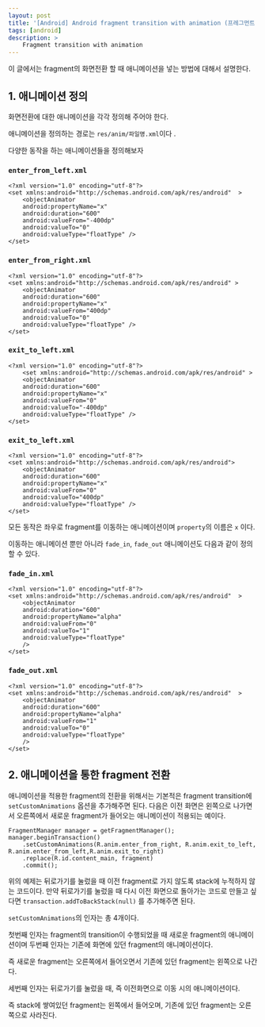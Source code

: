 ```yaml
---
layout: post
title: '[Android] Android fragment transition with animation (프레그먼트 애니메이션 화면전환)'
tags: [android]
description: >
    Fragment transition with animation
---
```


이 글에서는 fragment의 화면전환 할 때 애니메이션을 넣는 방법에 대해서 설명한다. 

## 1. 애니메이션 정의

화면전환에 대한 애니메이션을 각각 정의해 주어야 한다. 

애니메이션을 정의하는 경로는 `res/anim/파일명.xml`이다 .

다양한 동작을 하는 애니메이션들을 정의해보자

### `enter_from_left.xml`

```
<?xml version="1.0" encoding="utf-8"?>
<set xmlns:android="http://schemas.android.com/apk/res/android"  >
    <objectAnimator
    android:propertyName="x"
    android:duration="600"
    android:valueFrom="-400dp"
    android:valueTo="0"
    android:valueType="floatType" />
</set>
```

### `enter_from_right.xml`

```
<?xml version="1.0" encoding="utf-8"?>
<set xmlns:android="http://schemas.android.com/apk/res/android" >
    <objectAnimator
    android:duration="600"
    android:propertyName="x"
    android:valueFrom="400dp"
    android:valueTo="0"
    android:valueType="floatType" />
</set>
```

### `exit_to_left.xml`

```
<?xml version="1.0" encoding="utf-8"?>
    <set xmlns:android="http://schemas.android.com/apk/res/android" >
    <objectAnimator
    android:duration="600"
    android:propertyName="x"
    android:valueFrom="0"
    android:valueTo="-400dp"
    android:valueType="floatType" />
</set>
```
### `exit_to_left.xml`

```
<?xml version="1.0" encoding="utf-8"?>
<set xmlns:android="http://schemas.android.com/apk/res/android">
    <objectAnimator
    android:duration="600"
    android:propertyName="x"
    android:valueFrom="0"
    android:valueTo="400dp"
    android:valueType="floatType" />
</set>
```

모든 동작은 좌우로 fragment를 이동하는 애니메이션이며  `property`의 이름은 `x` 이다. 

이동하는 애니메이션 뿐만 아니라 `fade_in`, `fade_out` 애니메이션도 다음과 같이 정의할 수 있다.


### `fade_in.xml`

```
<?xml version="1.0" encoding="utf-8"?>
<set xmlns:android="http://schemas.android.com/apk/res/android"  >
    <objectAnimator
    android:duration="600"
    android:propertyName="alpha"
    android:valueFrom="0"
    android:valueTo="1"
    android:valueType="floatType"
    />
</set>
```

### `fade_out.xml`

```
<?xml version="1.0" encoding="utf-8"?>
<set xmlns:android="http://schemas.android.com/apk/res/android"  >
    <objectAnimator
    android:duration="600"
    android:propertyName="alpha"
    android:valueFrom="1"
    android:valueTo="0"
    android:valueType="floatType"
    />
</set>
```

## 2. 애니메이션을 통한 fragment 전환

애니메이션을 적용한 fragment의 전환을 위해서는 기본적은 fragment transition에 `setCustomAnimations` 옵션을 추가해주면 된다. 다음은 이전 화면은 왼쪽으로 나가면서 오른쪽에서 새로운 fragment가 들어오는 애니메이션이 적용되는 예이다. 

```
FragmentManager manager = getFragmentManager();
manager.beginTransaction()
    .setCustomAnimations(R.anim.enter_from_right, R.anim.exit_to_left, R.anim.enter_from_left,R.anim.exit_to_right)
    .replace(R.id.content_main, fragment)
    .commit();
```

위의 예제는 뒤로가기를 눌렀을 때 이전 fragment로 가지 않도록 stack에 누적하지 않는 코드이다. 만약 뒤로가기를 눌렀을 때 다시 이전 화면으로 돌아가는 코드로 만들고 싶다면 `transaction.addToBackStack(null)` 를 추가해주면 된다. 

`setCustomAnimations`의 인자는 총 4개이다. 

첫번째 인자는 fragment의 transition이 수행되었을 때 새로운 fragment의 애니메이션이며 두번째 인자는 기존에 화면에 있던 fragment의 애니메이션이다. 

즉 새로운 fragment는 오른쪽에서 들어오면서 기존에 있던 fragment는 왼쪽으로 나간다. 

세번째 인자는 뒤로가기를 눌렀을 때, 즉 이전화면으로 이동 시의 애니메이션이다. 

즉 stack에 쌓여있던 fragment는 왼쪽에서 들어오며, 기존에 있던 fragment는 오른쪽으로 사라진다. 


